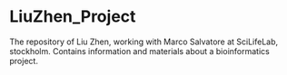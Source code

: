 # LiuZhen_Project
The repository of Liu Zhen, working with Marco Salvatore at SciLifeLab, stockholm. Contains information and materials about a bioinformatics project. 
